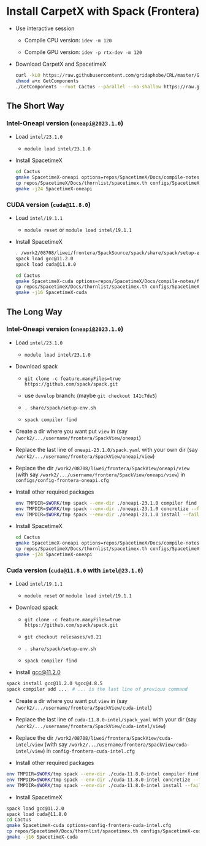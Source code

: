 # Install CarpetX with Spack (Frontera)

* Use interactive session

    - Compile CPU version: `idev -m 120`

    - Compile GPU version: `idev -p rtx-dev -m 120`

* Download CarpetX and SpacetimeX

    ```bash
    curl -kLO https://raw.githubusercontent.com/gridaphobe/CRL/master/GetComponents
    chmod a+x GetComponents
    ./GetComponents --root Cactus --parallel --no-shallow https://raw.githubusercontent.com/lwJi/SpacetimeX/main/Docs/thornlist/spacetimex.th
    ```


## The Short Way

### Intel-Oneapi version (`oneapi@2023.1.0`)

* Load `intel/23.1.0`

    - `module load intel/23.1.0`

* Install SpacetimeX

    ```bash
    cd Cactus
    gmake SpacetimeX-oneapi options=repos/SpacetimeX/Docs/compile-notes/frontera/configs/config-frontera-oneapi.cfg
    cp repos/SpacetimeX/Docs/thornlist/spacetimex.th configs/SpacetimeX-oneapi/ThornList
    gmake -j24 SpacetimeX-oneapi
    ```

### CUDA version (`cuda@11.8.0`)

* Load `intel/19.1.1`

    - `module reset` or `module load intel/19.1.1`

* Install SpacetimeX

    ```bash
    . /work2/08708/liwei/frontera/SpackSource/spack/share/spack/setup-env.sh
    spack load gcc@11.2.0
    spack load cuda@11.8.0

    cd Cactus
    gmake SpacetimeX-cuda options=repos/SpacetimeX/Docs/compile-notes/frontera/configs/config-frontera-cuda-intel.cfg
    cp repos/SpacetimeX/Docs/thornlist/spacetimex.th configs/SpacetimeX-cuda/ThornList
    gmake -j16 SpacetimeX-cuda
    ```


## The Long Way

### Intel-Oneapi version (`oneapi@2023.1.0`)

* Load `intel/23.1.0`

    - `module load intel/23.1.0`

* Download spack

    - `git clone -c feature.manyFiles=true https://github.com/spack/spack.git`

    - use `develop` branch: (maybe `git checkout 141c7de5`)

    - `. share/spack/setup-env.sh`
    
    - `spack compiler find`

* Create a dir where you want put `view` in (say `/work2/.../username/frontera/SpackView/oneapi`)

* Replace the last line of `oneapi-23.1.0/spack.yaml` with your own dir (say `/work2/.../username/frontera/SpackView/oneapi/view`)

* Replace the dir `/work2/08708/liwei/frontera/SpackView/oneapi/view` (with say `/work2/.../username/frontera/SpackView/oneapi/view`) in `configs/config-frontera-oneapi.cfg`

* Install other required packages

    ```bash
    env TMPDIR=$WORK/tmp spack --env-dir ./oneapi-23.1.0 compiler find
    env TMPDIR=$WORK/tmp spack --env-dir ./oneapi-23.1.0 concretize --force
    env TMPDIR=$WORK/tmp spack --env-dir ./oneapi-23.1.0 install --fail-fast
    ```

* Install SpacetimeX

    ```bash
    cd Cactus
    gmake SpacetimeX-oneapi options=repos/SpacetimeX/Docs/compile-notes/frontera/configs/config-frontera-oneapi.cfg
    cp repos/SpacetimeX/Docs/thornlist/spacetimex.th configs/SpacetimeX-oneapi/ThornList
    gmake -j24 SpacetimeX-oneapi
    ```


### Cuda version (`cuda@11.8.0` with `intel@23.1.0`)

* Load `intel/19.1.1`

    - `module reset` or `module load intel/19.1.1`

* Download spack

    - `git clone -c feature.manyFiles=true https://github.com/spack/spack.git`

    - `git checkout relesases/v0.21`

    - `. share/spack/setup-env.sh`

    - `spack compiler find`

* Install gcc@11.2.0

```bash
spack install gcc@11.2.0 %gcc@4.8.5
spack compiler add ...  # ... is the last line of previous command
```

* Create a dir where you want put `view` in (say `/work2/.../username/frontera/SpackView/cuda-intel`)

* Replace the last line of `cuda-11.8.0-intel/spack_yaml` with your dir (say `/work2/.../username/frontera/SpackView/cuda-intel/view`)

* Replace the dir `/work2/08708/liwei/frontera/SpackView/cuda-intel/view` (with say `/work2/.../username/frontera/SpackView/cuda-intel/view`)
in `config-frontera-cuda-intel.cfg`

* Install other required packages

```bash
env TMPDIR=$WORK/tmp spack --env-dir ./cuda-11.8.0-intel compiler find view-cuda-compilers
env TMPDIR=$WORK/tmp spack --env-dir ./cuda-11.8.0-intel concretize --force
env TMPDIR=$WORK/tmp spack --env-dir ./cuda-11.8.0-intel install --fail-fast
```

* Install SpacetimeX

```bash
spack load gcc@11.2.0
spack load cuda@11.8.0
cd Cactus
gmake SpacetimeX-cuda options=config-frontera-cuda-intel.cfg
cp repos/SpacetimeX/Docs/thornlist/spacetimex.th configs/SpacetimeX-cuda/ThornList
gmake -j16 SpacetimeX-cuda
```
